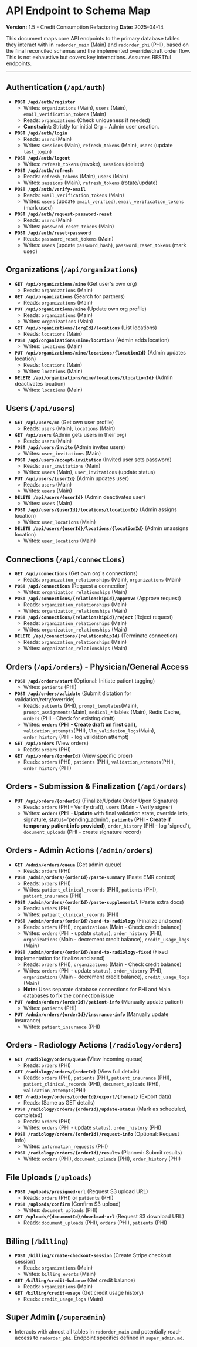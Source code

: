 # API Endpoint to Schema Map

**Version:** 1.5 - Credit Consumption Refactoring
**Date:** 2025-04-14

This document maps core API endpoints to the primary database tables they interact with in `radorder_main` (Main) and `radorder_phi` (PHI), based on the final reconciled schemas and the implemented override/draft order flow. This is not exhaustive but covers key interactions. Assumes RESTful endpoints.

---

## Authentication (`/api/auth`)

-   **`POST /api/auth/register`**
    -   Writes: `organizations` (Main), `users` (Main), `email_verification_tokens` (Main)
    -   Reads: `organizations` (Check uniqueness if needed)
    -   **Constraint:** Strictly for initial Org + Admin user creation.
-   **`POST /api/auth/login`**
    -   Reads: `users` (Main)
    -   Writes: `sessions` (Main), `refresh_tokens` (Main), `users` (update `last_login`)
-   **`POST /api/auth/logout`**
    -   Writes: `refresh_tokens` (revoke), `sessions` (delete)
-   **`POST /api/auth/refresh`**
    -   Reads: `refresh_tokens` (Main), `users` (Main)
    -   Writes: `sessions` (Main), `refresh_tokens` (rotate/update)
-   **`POST /api/auth/verify-email`**
    -   Reads: `email_verification_tokens` (Main)
    -   Writes: `users` (update `email_verified`), `email_verification_tokens` (mark used)
-   **`POST /api/auth/request-password-reset`**
    -   Reads: `users` (Main)
    -   Writes: `password_reset_tokens` (Main)
-   **`POST /api/auth/reset-password`**
    -   Reads: `password_reset_tokens` (Main)
    -   Writes: `users` (update `password_hash`), `password_reset_tokens` (mark used)

## Organizations (`/api/organizations`)

-   **`GET /api/organizations/mine`** (Get user's own org)
    -   Reads: `organizations` (Main)
-   **`GET /api/organizations`** (Search for partners)
    -   Reads: `organizations` (Main)
-   **`PUT /api/organizations/mine`** (Update own org profile)
    -   Reads: `organizations` (Main)
    -   Writes: `organizations` (Main)
-   **`GET /api/organizations/{orgId}/locations`** (List locations)
    -   Reads: `locations` (Main)
-   **`POST /api/organizations/mine/locations`** (Admin adds location)
    -   Writes: `locations` (Main)
-   **`PUT /api/organizations/mine/locations/{locationId}`** (Admin updates location)
    -   Reads: `locations` (Main)
    -   Writes: `locations` (Main)
-   **`DELETE /api/organizations/mine/locations/{locationId}`** (Admin deactivates location)
    -   Writes: `locations` (Main)

## Users (`/api/users`)

-   **`GET /api/users/me`** (Get own user profile)
    -   Reads: `users` (Main), `locations` (Main)
-   **`GET /api/users`** (Admin gets users in their org)
    -   Reads: `users` (Main)
-   **`POST /api/users/invite`** (Admin invites users)
    -   Writes: `user_invitations` (Main)
-   **`POST /api/users/accept-invitation`** (Invited user sets password)
    -   Reads: `user_invitations` (Main)
    -   Writes: `users` (Main), `user_invitations` (update status)
-   **`PUT /api/users/{userId}`** (Admin updates user)
    -   Reads: `users` (Main)
    -   Writes: `users` (Main)
-   **`DELETE /api/users/{userId}`** (Admin deactivates user)
    -   Writes: `users` (Main)
-   **`POST /api/users/{userId}/locations/{locationId}`** (Admin assigns location)
    -   Writes: `user_locations` (Main)
-   **`DELETE /api/users/{userId}/locations/{locationId}`** (Admin unassigns location)
    -   Writes: `user_locations` (Main)

## Connections (`/api/connections`)

-   **`GET /api/connections`** (Get own org's connections)
    -   Reads: `organization_relationships` (Main), `organizations` (Main)
-   **`POST /api/connections`** (Request a connection)
    -   Writes: `organization_relationships` (Main)
-   **`POST /api/connections/{relationshipId}/approve`** (Approve request)
    -   Reads: `organization_relationships` (Main)
    *   Writes: `organization_relationships` (Main)
-   **`POST /api/connections/{relationshipId}/reject`** (Reject request)
    -   Reads: `organization_relationships` (Main)
    *   Writes: `organization_relationships` (Main)
-   **`DELETE /api/connections/{relationshipId}`** (Terminate connection)
    -   Reads: `organization_relationships` (Main)
    *   Writes: `organization_relationships` (Main)

## Orders (`/api/orders`) - Physician/General Access

-   **`POST /api/orders/start`** (Optional: Initiate patient tagging)
    -   Writes: `patients` (PHI)
-   **`POST /api/orders/validate`** (Submit dictation for validation/retry/override)
    -   Reads: `patients` (PHI), `prompt_templates`(Main), `prompt_assignments`(Main), `medical_*` tables (Main), Redis Cache, `orders` (PHI - Check for existing draft)
    -   Writes: **`orders` (PHI - Create draft on first call)**, `validation_attempts`(PHI), `llm_validation_logs`(Main), `order_history` (PHI - log validation attempt)
-   **`GET /api/orders`** (View orders)
    -   Reads: `orders` (PHI)
-   **`GET /api/orders/{orderId}`** (View specific order)
    -   Reads: `orders` (PHI), `patients` (PHI), `validation_attempts`(PHI), `order_history` (PHI)

## Orders - Submission & Finalization (`/api/orders`)

-   **`PUT /api/orders/{orderId}`** (Finalize/Update Order Upon Signature)
    -   Reads: `orders` (PHI - Verify draft), `users` (Main - Verify signer)
    *   Writes: **`orders` (PHI - Update** with final validation state, override info, signature, status='pending_admin'), **`patients` (PHI - Create if temporary patient info provided)**, `order_history` (PHI - log 'signed'), `document_uploads` (PHI - create signature record)

## Orders - Admin Actions (`/admin/orders`)

-   **`GET /admin/orders/queue`** (Get admin queue)
    -   Reads: `orders` (PHI)
-   **`POST /admin/orders/{orderId}/paste-summary`** (Paste EMR context)
    -   Reads: `orders` (PHI)
    *   Writes: `patient_clinical_records` (PHI), `patients` (PHI), `patient_insurance` (PHI)
-   **`POST /admin/orders/{orderId}/paste-supplemental`** (Paste extra docs)
    -   Reads: `orders` (PHI)
    *   Writes: `patient_clinical_records` (PHI)
-   **`POST /admin/orders/{orderId}/send-to-radiology`** (Finalize and send)
    -   Reads: `orders` (PHI), `organizations` (Main - Check credit balance)
    *   Writes: `orders` (PHI - update `status`), `order_history` (PHI), `organizations` (Main - decrement credit balance), `credit_usage_logs` (Main)
-   **`POST /admin/orders/{orderId}/send-to-radiology-fixed`** (Fixed implementation for finalize and send)
    -   Reads: `orders` (PHI), `organizations` (Main - Check credit balance)
    *   Writes: `orders` (PHI - update `status`), `order_history` (PHI), `organizations` (Main - decrement credit balance), `credit_usage_logs` (Main)
    *   **Note:** Uses separate database connections for PHI and Main databases to fix the connection issue
-   **`PUT /admin/orders/{orderId}/patient-info`** (Manually update patient)
    -   Writes: `patients` (PHI)
-   **`PUT /admin/orders/{orderId}/insurance-info`** (Manually update insurance)
    -   Writes: `patient_insurance` (PHI)

## Orders - Radiology Actions (`/radiology/orders`)

-   **`GET /radiology/orders/queue`** (View incoming queue)
    -   Reads: `orders` (PHI)
-   **`GET /radiology/orders/{orderId}`** (View full details)
    -   Reads: `orders` (PHI), `patients` (PHI), `patient_insurance` (PHI), `patient_clinical_records` (PHI), `document_uploads` (PHI), `validation_attempts`(PHI)
-   **`GET /radiology/orders/{orderId}/export/{format}`** (Export data)
    -   Reads: (Same as GET details)
-   **`POST /radiology/orders/{orderId}/update-status`** (Mark as scheduled, completed)
    -   Reads: `orders` (PHI)
    *   Writes: `orders` (PHI - update `status`), `order_history` (PHI)
-   **`POST /radiology/orders/{orderId}/request-info`** (Optional: Request info)
    -   Writes: `information_requests` (PHI)
-   **`POST /radiology/orders/{orderId}/results`** (Planned: Submit results)
    -   Writes: `orders` (PHI), `document_uploads` (PHI), `order_history` (PHI)

## File Uploads (`/uploads`)

-   **`POST /uploads/presigned-url`** (Request S3 upload URL)
    -   Reads: `orders` (PHI) or `patients` (PHI)
-   **`POST /uploads/confirm`** (Confirm S3 upload)
    *   Writes: `document_uploads` (PHI)
-   **`GET /uploads/{documentId}/download-url`** (Request S3 download URL)
    -   Reads: `document_uploads` (PHI), `orders` (PHI), `patients` (PHI)

## Billing (`/billing`)

-   **`POST /billing/create-checkout-session`** (Create Stripe checkout session)
    -   Reads: `organizations` (Main)
    -   Writes: `billing_events` (Main)
-   **`GET /billing/credit-balance`** (Get credit balance)
    -   Reads: `organizations` (Main)
-   **`GET /billing/credit-usage`** (Get credit usage history)
    -   Reads: `credit_usage_logs` (Main)

## Super Admin (`/superadmin`)

-   Interacts with almost all tables in `radorder_main` and potentially read-access to `radorder_phi`. Endpoint specifics defined in `super_admin.md`.
